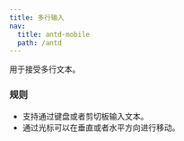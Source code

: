 ```yaml
---
title: 多行输入
nav:
  title: antd-mobile
  path: /antd
---
```


用于接受多行文本。

### 规则
- 支持通过键盘或者剪切板输入文本。
- 通过光标可以在垂直或者水平方向进行移动。


<code src="./demos/basic.tsx" />

<API/>
